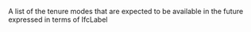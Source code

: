 ﻿A list of the tenure modes that are expected to be available in the future expressed in terms of IfcLabel
